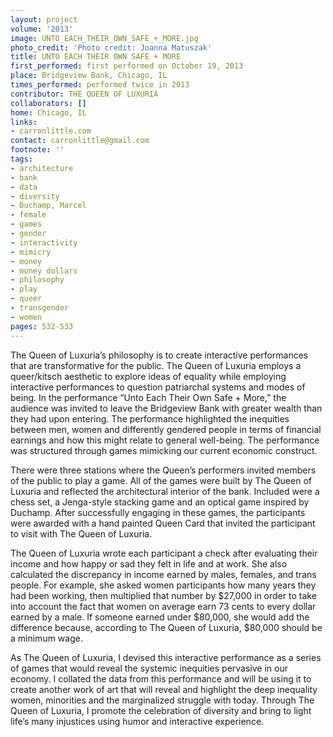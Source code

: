 ```yaml
---
layout: project
volume: '2013'
image: UNTO_EACH_THEIR_OWN_SAFE_+_MORE.jpg
photo_credit: 'Photo credit: Joanna Matuszak'
title: UNTO EACH THEIR OWN SAFE + MORE
first_performed: first performed on October 19, 2013
place: Bridgeview Bank, Chicago, IL
times_performed: performed twice in 2013
contributor: THE QUEEN OF LUXURIA
collaborators: []
home: Chicago, IL
links:
- carronlittle.com
contact: carronlittle@gmail.com
footnote: ''
tags:
- architecture
- bank
- data
- diversity
- Duchamp, Marcel
- female
- games
- gender
- interactivity
- mimicry
- money
- money dollars
- philosophy
- play
- queer
- transgender
- women
pages: 532-533
---
```


The Queen of Luxuria’s philosophy is to create interactive performances that are transformative for the public. The Queen of Luxuria employs a queer/kitsch aesthetic to explore ideas of equality while employing interactive performances to question patriarchal systems and modes of being. In the performance “Unto Each Their Own Safe + More,” the audience was invited to leave the Bridgeview Bank with greater wealth than they had upon entering. The performance highlighted the inequities between men, women and differently gendered people in terms of financial earnings and how this might relate to general well-being. The performance was structured through games mimicking our current economic construct.

There were three stations where the Queen’s performers invited members of the public to play a game. All of the games were built by The Queen of Luxuria and reflected the architectural interior of the bank. Included were a chess set, a Jenga-style stacking game and an optical game inspired by Duchamp. After successfully engaging in these games, the participants were awarded with a hand painted Queen Card that invited the participant to visit with The Queen of Luxuria.

The Queen of Luxuria wrote each participant a check after evaluating their income and how happy or sad they felt in life and at work. She also calculated the discrepancy in income earned by males, females, and trans people. For example, she asked women participants how many years they had been working, then multiplied that number by $27,000 in order to take into account the fact that women on average earn 73 cents to every dollar earned by a male. If someone earned under $80,000, she would add the difference because, according to The Queen of Luxuria, $80,000 should be a minimum wage.

As The Queen of Luxuria, I devised this interactive performance as a series of games that would reveal the systemic inequities pervasive in our economy. I collated the data from this performance and will be using it to create another work of art that will reveal and highlight the deep inequality women, minorities and the marginalized struggle with today. Through The Queen of Luxuria, I promote the celebration of diversity and bring to light life’s many injustices using humor and interactive experience.
